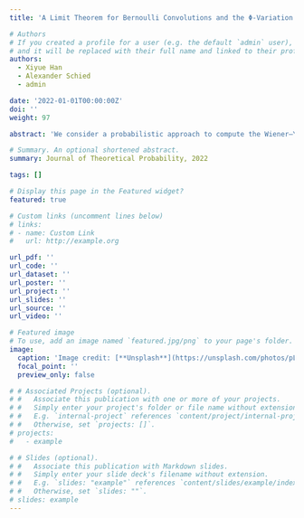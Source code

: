 ```yaml
---
title: 'A Limit Theorem for Bernoulli Convolutions and the Φ-Variation of Functions in the Takagi Class'

# Authors
# If you created a profile for a user (e.g. the default `admin` user), write the username (folder name) here
# and it will be replaced with their full name and linked to their profile.
authors:
  - Xiyue Han
  - Alexander Schied
  - admin

date: '2022-01-01T00:00:00Z'
doi: ''
weight: 97

abstract: 'We consider a probabilistic approach to compute the Wiener–Young Φ-variation of fractal functions in the Takagi class. Here, the Φ-variation is understood as a generalization of the quadratic variation or, more generally, the pth variation of a trajectory computed along the sequence of dyadic partitions of the unit interval. The functions Φ we consider form a very wide class of functions that are regularly varying at zero. Moreover, for each such function Φ, our results provide in a straightforward manner a large and tractable class of functions that have nontrivial and linear Φ-variation. As a corollary, we also construct stochastic processes whose sample paths have nontrivial, deterministic, and linear Φ-variation for each function Φ from our class. The proof of our main result relies on a limit theorem for certain sums of Bernoulli random variables that converge to an infinite Bernoulli convolution.'

# Summary. An optional shortened abstract.
summary: Journal of Theoretical Probability, 2022

tags: []

# Display this page in the Featured widget?
featured: true

# Custom links (uncomment lines below)
# links:
# - name: Custom Link
#   url: http://example.org

url_pdf: ''
url_code: ''
url_dataset: ''
url_poster: ''
url_project: ''
url_slides: ''
url_source: ''
url_video: ''

# Featured image
# To use, add an image named `featured.jpg/png` to your page's folder.
image:
  caption: 'Image credit: [**Unsplash**](https://unsplash.com/photos/pLCdAaMFLTE)'
  focal_point: ''
  preview_only: false

# # Associated Projects (optional).
# #   Associate this publication with one or more of your projects.
# #   Simply enter your project's folder or file name without extension.
# #   E.g. `internal-project` references `content/project/internal-project/index.md`.
# #   Otherwise, set `projects: []`.
# projects:
#   - example

# # Slides (optional).
# #   Associate this publication with Markdown slides.
# #   Simply enter your slide deck's filename without extension.
# #   E.g. `slides: "example"` references `content/slides/example/index.md`.
# #   Otherwise, set `slides: ""`.
# slides: example
---
```

